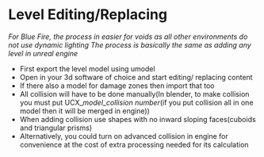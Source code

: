 # Level Editing/Replacing

*For Blue Fire, the process in easier for voids as all other environments do not use dynamic lighting*
*The process is basically the same as adding any level in unreal engine*

- First export the level model using umodel
- Open in your 3d software of choice and start editing/ replacing content
- If there also a model for damage zones then import that too
- All collision will have to be done manually(In blender, to make collision you must put UCX_*model*_*collision number*(if you put collision all in one model then it will be merged in engine))
- When adding collision use shapes with no inward sloping faces(cuboids and triangular prisms)
- Alternatively, you could turn on advanced collision in engine for convenience at the cost of extra processing needed for its calculation
